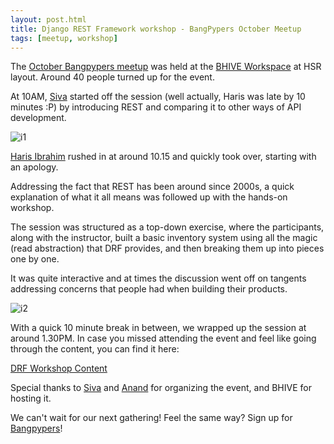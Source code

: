 ```yaml
---
layout: post.html
title: Django REST Framework workshop - BangPypers October Meetup
tags: [meetup, workshop]
---
```


The [October Bangpypers meetup](https://www.meetup.com/BangPypers/events/234328117/) was held at the [BHIVE Workspace](http://bhiveworkspace.com/) at HSR layout. Around 40 people turned up for the event.

At 10AM, [Siva](https://twitter.com/sivaa_in) started off the session (well actually, Haris was late by 10 minutes :P) by introducing REST and comparing it to other ways of API development.

![i1](https://a248.e.akamai.net/secure.meetupstatic.com/photos/event/3/5/8/8/highres_455293704.jpeg)

[Haris Ibrahim](https://twitter.com/harisibrahimkv) rushed in at around 10.15 and quickly took over, starting with an apology.

Addressing the fact that REST has been around since 2000s, a quick explanation of what it all means was followed up with the hands-on workshop.

The session was structured as a top-down exercise, where the participants, along with the instructor, built a basic inventory system using all the magic (read abstraction) that DRF provides, and then breaking them up into pieces one by one.

It was quite interactive and at times the discussion went off on tangents addressing concerns that people had when building their products.

![i2](https://a248.e.akamai.net/secure.meetupstatic.com/photos/event/3/5/9/d/highres_455293725.jpeg)

With a quick 10 minute break in between, we wrapped up the session at around 1.30PM. In case you missed attending the event and feel like going through the content, you can find it here:

[DRF Workshop Content](https://github.com/harisibrahimkv/drf_workshop)

Special thanks to [Siva](https://twitter.com/sivaa_in) and [Anand](https://twitter.com/ChillarAnand) for organizing the event, and BHIVE for hosting it.

We can't wait for our next gathering! Feel the same way? Sign up for [Bangpypers](https://www.meetup.com/BangPypers/)!